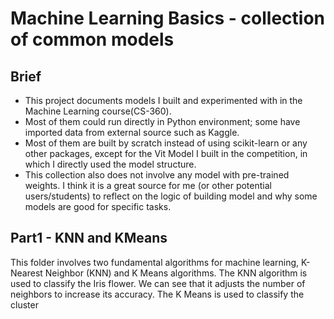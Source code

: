 # Machine Learning Basics - collection of common models

## Brief

* This project documents models I built and experimented with in the Machine Learning course(CS-360). 
* Most of them could run directly in Python environment; some have imported data from external source such as Kaggle.
* Most of them are built by scratch instead of using scikit-learn or any other packages, except for the Vit Model I built in the competition, in which I directly used the model structure. 
* This collection also does not involve any model with pre-trained weights. I think it is a great source for me (or other potential users/students) to reflect on the logic of building model and why some models are good for specific tasks.


## Part1 - KNN and KMeans 

This folder involves two fundamental algorithms for machine learning, K-Nearest Neighbor (KNN) and K Means algorithms.
The KNN algorithm is used to classify the Iris flower. We can see that it adjusts the number of neighbors to increase its accuracy.
The K Means is used to classify the cluster

## 
